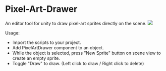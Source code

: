 # Pixel-Art-Drawer
An editor tool for unity to draw pixel-art sprites directly on the scene.
![](https://github.com/atidos/Pixel-Art-Drawer/preview.gif)

Usage:
- Import the scripts to your project.
- Add PixelArtDrawer component to an object.
- While the object is selected, press "New Sprite" button on scene view to create an empty sprite.
- Toggle "Draw" to draw. (Left click to draw / Right click to delete)
